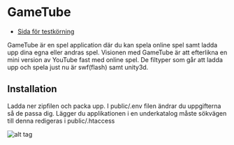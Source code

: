 # GameTube


* [Sida för testkörning](http://45.55.147.164/game/)

GameTube är en spel application där du kan spela online spel samt ladda upp dina egna eller andras spel.
Visionen med GameTube är att efterlikna en mini version av YouTube fast med online spel.
De filtyper som går att ladda upp och spela just nu är swf(flash) samt unity3d.

## Installation
Ladda ner zipfilen och packa upp. I public/.env filen ändrar du uppgifterna så de passa dig.
Lägger du applikationen i en underkatalog måste sökvägen till denna redigeras i public/.htaccess

![alt tag](http://www.judins.net/stamp-w3c.png)


